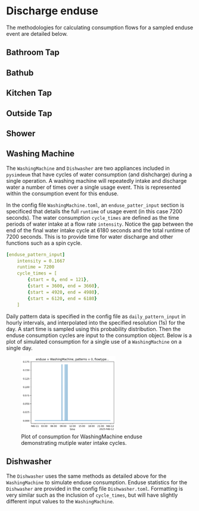 # Discharge enduse

The methodologies for calculating consumption flows for a sampled enduse event are detailed below.

## Bathroom Tap

## Bathub

## Kitchen Tap

## Outside Tap

## Shower

## Washing Machine

The `WashingMachine` and `Dishwasher` are two appliances included in `pysimdeum` that have cycles of water consumption (and dishcharge) during a single operation. A washing machine will repeatedly intake and discharge water a number of times over a single usage event. This is represented within the consumption event for this enduse.

In the config file `WashingMachine.toml`, an `enduse_patter_input` section is specificed that details the full `runtime` of usage event (in this case 7200 seconds). The water consumption `cycle_times` are defined as the time periods of water intake at a flow rate `intensity`. Notice the gap between the end of the final water intake cycle at 6180 seconds and the total runtime of 7200 seconds. This is to provide time for water discharge and other functions such as a spin cycle.

```yaml
[enduse_pattern_input]
    intensity = 0.1667
    runtime = 7200
    cycle_times = [
        {start = 0, end = 121},
        {start = 3600, end = 3660},
        {start = 4920, end = 4980},
        {start = 6120, end = 6180}
    ]
```

Daily pattern data is specified in the config file as `daily_pattern_input` in hourly intervals, and interpolated into the specified resolution (1s) for the day. A start time is sampled using this probability distribution. Then the enduse consumption cycles are input to the consumption object. Below is a plot of simulated consumption for a single use of a `WashingMachine` on a single day.

<figure>
<img src="../images/consumption_wm.png", width="60%", style="background-color:white;", alt="Washing Machine consumption">
<figcaption>Plot of consumption for WashingMachine enduse demonstrating mutiple water intake cycles.</figcaption>
</figure>

## Dishwasher

The `Dishwasher` uses the same methods as detailed above for the `WashingMachine` to simulate enduse consumption. Enduse statistics for the `Dishwasher` are provided in the config file `Dishwasher.toml`. Formatting is very similar such as the inclusion of `cycle_times`, but will have slightly different input values to the `WashingMachine`.